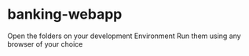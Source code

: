 # banking-webapp
Open the folders on your development Environment
Run them using any browser of your choice
